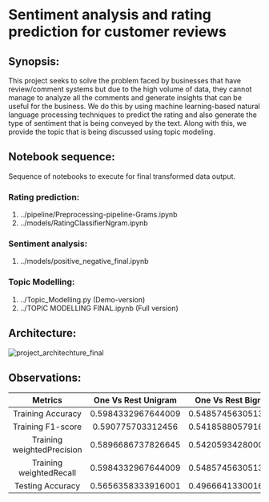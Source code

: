 # Sentiment analysis and rating prediction for customer reviews

## Synopsis:
This project seeks to solve the problem faced by businesses that have review/comment systems but due to the high
volume of data, they cannot manage to analyze all the comments and generate insights that can be useful for the
business. We do this by using machine learning-based natural language processing techniques to predict the rating
and also generate the type of sentiment that is being conveyed by the text. Along with this, we provide the topic that
is being discussed using topic modeling.

## Notebook sequence:
Sequence of notebooks to execute for final transformed data output.
### Rating prediction:
1. ../pipeline/Preprocessing-pipeline-Grams.ipynb
2. ../models/RatingClassifierNgram.ipynb

### Sentiment analysis:
1. ../models/positive_negative_final.ipynb

### Topic Modelling:
1. ../Topic_Modelling.py (Demo-version)
2. ../TOPIC MODELLING FINAL.ipynb (Full version)

## Architecture:
![project_architechture_final ](https://user-images.githubusercontent.com/41346159/162556455-45e60f22-6d07-4fce-9c30-d710542689af.png)

## Observations:
|          Metrics            | One Vs Rest Unigram | One Vs Rest Bigram | One Vs Rest Trigram | Logistic regression |
|:---------------------------:|:-------------------:|:------------------:|:-------------------:|:-------------------:|
|     Training Accuracy       | 0.5984332967644009  | 0.5485745630513518 | 0.36941284320944984 | 0.8708759249621304  |
|     Training F1-score       | 0.590775703312456   | 0.5418588057916316 | 0.3644811915058533  | 0.847222644472359   |
|  Training weightedPrecision | 0.5896686737826645  | 0.5420593428000069 | 0.36945976463769    | 0.876006774607881   |
|   Training weightedRecall   | 0.5984332967644009  | 0.5485745630513518 | 0.3694128432094498  | 0.8708759249621303  |
|      Testing Accuracy       | 0.5656358333916001  | 0.4966641330016262 | 0.30505364678604213 | 0.8674072325996551  |
